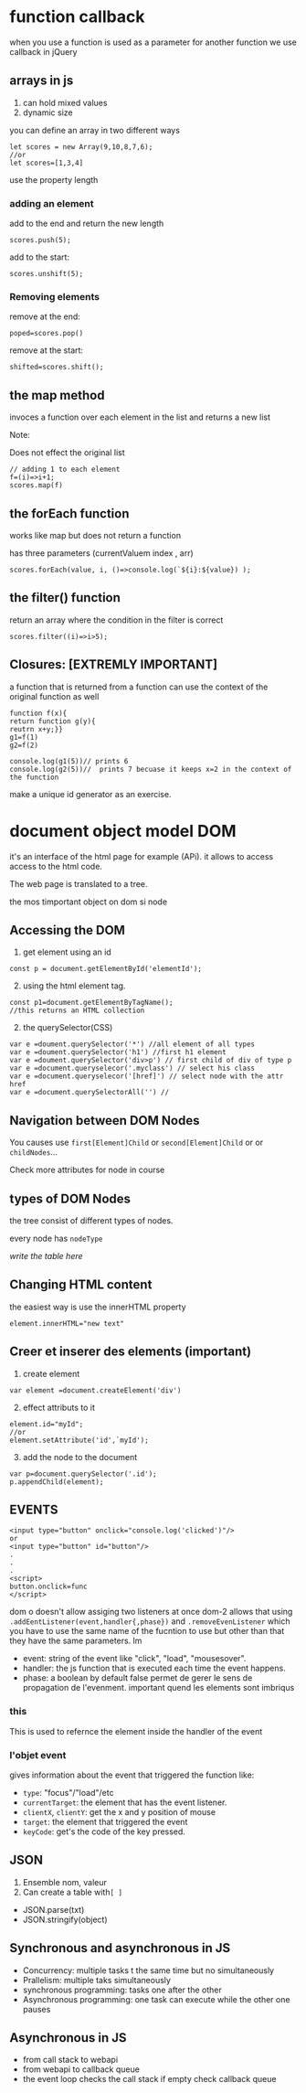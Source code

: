 # function callback
when you use a function is used as a parameter for another function
we use callback in jQuery
## arrays in js 
1. can hold mixed values
2. dynamic size

you can define an array in two different ways 
```
let scores = new Array(9,10,8,7,6);
//or 
let scores=[1,3,4]
```

use the property length
### adding an element
add to the end and return the new length

```
scores.push(5);
```

add to the start:
```
scores.unshift(5);
```
### Removing elements
remove at the end:
```
poped=scores.pop()
````
remove at the start:
```
shifted=scores.shift();
```


## the map method
invoces a function over each element in the list and returns a new list

Note:

Does not effect the original list

```
// adding 1 to each element
f=(i)=>i+1;
scores.map(f)
```
## the forEach function
works like map but does not return a function

has three parameters (currentValuem index , arr)
```
scores.forEach(value, i, ()=>console.log(`${i}:${value}) );
```

## the filter() function
return an array where the condition in the filter is correct
``` 
scores.filter((i)=>i>5);
```

## Closures: [EXTREMLY IMPORTANT]

 a function that is returned from a function can use the context of the
 original function as well
 ```
 function f(x){
 return function g(y){
 reutrn x+y;}}
 g1=f(1)
 g2=f(2)

 console.log(g1(5))// prints 6
 console.log(g2(5))//  prints 7 becuase it keeps x=2 in the context of
 the function
 ```
 make a unique id generator as an exercise.

# document object model DOM
it's an interface of the html page for example (APi). it allows to
access access to the html code.

The web page is translated to a tree.

the mos timportant object on dom si node
## Accessing the DOM
1. get element using an id

```
const p = document.getElementById('elementId');
```
2. using the html element tag.
```
const p1=document.getElementByTagName();
//this returns an HTML collection
```
2. the querySelector(CSS)
```
var e =doument.querySelector('*') //all element of all types
var e =doument.querySelector('h1') //first h1 element
var e =doument.querySelector('div>p') // first child of div of type p
var e =document.queryselecor('.myclass') // select his class
var e =document.queryselecor('[href]') // select node with the attr href 
var e =document.querySelectorAll('') // 
```
## Navigation between DOM Nodes

You causes use `` first[Element]Child ``  or ``second[Element]Child`` or
or ``childNodes``...

Check more attributes for node in course

## types of DOM Nodes
the tree consist of different types of nodes.

every node has ``nodeType``

_write the table here_

## Changing HTML content
the easiest way is use the innerHTML property
```
element.innerHTML="new text"
```
## Creer et inserer des elements (important)

1. create element
```
var element =document.createElement('div')
```
2. effect attributs to it 
```
element.id="myId";
//or
element.setAttribute('id',`myId');
```
3. add the node to the document
```
var p=document.querySelector('.id');
p.appendChild(element);
```
## EVENTS
```
<input type="button" onclick="console.log('clicked')"/>
or 
<input type="button" id="button"/>
.
.
.
<script>
button.onclick=func
</script>
```
dom o doesn't allow assiging two listeners at once
dom-2 allows that using `.addEentListener(event,handler{,phase})` and
`.removeEvenListener` which you have to use the same name of the
fucntion to use but other than that they have the same parameters.
lm
- event: string of the event like "click", "load", "mousesover".
- handler: the js function that is executed each time the event happens. 
- phase: a boolean by default false permet de gerer le sens de
		propagation de l'evenment. important quend les elements sont
		imbriqus

### this
This is used to refernce the element inside the handler of the event
### l\'objet event
gives information about the event that triggered the function
like:

- `type`: "focus"/"load"/etc
- `currentTarget`: the element that has the event listener. 
- `clientX`, `clientY`: get the x and y position of mouse 
- `target`: the element that triggered the event
- `keyCode`: get's the code of the key pressed.


## JSON
1. Ensemble nom, valeur
2. Can create a table with`[ ]`

- JSON.parse(txt)
- JSON.stringify(object)

## Synchronous and asynchronous in JS
- Concurrency: multiple tasks t the same time but no simultaneously
- Prallelism: multiple taks simultaneously
- synchronous programming: tasks one after the other
- Asynchronous programming: one task can execute while the other one
	pauses 
## Asynchronous in JS	
- from call stack to webapi
- from webapi to callback queue
- the event loop checks the call stack if empty check callback queue



